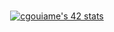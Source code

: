 <div align="center">
<br/>


<a href="https://github.com/cgouiame"><img src="https://badge.mediaplus.ma/greenbinary/cgouiame" alt="cgouiame's 42 stats" /></a> 

</div>
